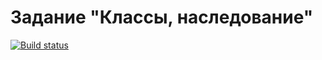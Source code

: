 # Задание "Классы, наследование"

[![Build status](https://ci.appveyor.com/api/projects/status/ffxor663i1relg02?svg=true)](https://ci.appveyor.com/project/RushanMukaev/ajs-class)